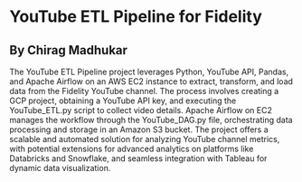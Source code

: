 # YouTube ETL Pipeline for Fidelity
## By Chirag Madhukar

The YouTube ETL Pipeline project leverages Python, YouTube API, Pandas, and Apache Airflow on an AWS EC2 instance to extract, transform, and load data from the Fidelity YouTube channel. The process involves creating a GCP project, obtaining a YouTube API key, and executing the YouTube_ETL.py script to collect video details. Apache Airflow on EC2 manages the workflow through the YouTube_DAG.py file, orchestrating data processing and storage in an Amazon S3 bucket. The project offers a scalable and automated solution for analyzing YouTube channel metrics, with potential extensions for advanced analytics on platforms like Databricks and Snowflake, and seamless integration with Tableau for dynamic data visualization.
